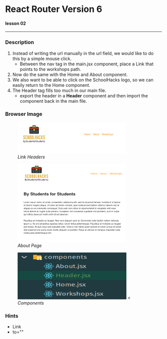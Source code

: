 # React Router Version 6

#### lesson 02

***

### Description

1. Instead of writing the url manually in the url field, we would like to do this by a simple mouse click.
    - Between the nav tag in the main.jsx component, place a Link that points to the workshops path.
2. Now do the same with the Home and About component.
3. We also want to be able to click on the SchoolHacks logo, so we can easily return to the Home component.
4. The Header tag fills too much in our main file.
    - export the header in a **Header** component and then import the component back in the main file.

### Browser Image

<figure>
    <img src ="src/assets/linkheader.png"
         alt ="cras table"
         width ="350"
         height ="100">
    <figcaption><em>Link Headers</em></figcaption>
</figure>

<figure>
    <img src ="src/assets/about.png"
         alt ="cras table"
         width ="350"
         height ="250">
    <figcaption><em>About Page</em></figcaption>
</figure>

<figure>
    <img src ="src/assets/components.png"
         alt ="cras table"
         width ="350"
         height ="150">
    <<figcaption><em>Components</em></figcaption>
</figure>

### Hints

- Link
- to=""












